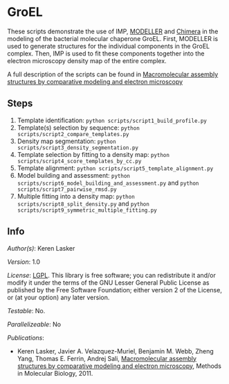 # GroEL

These scripts demonstrate the use of IMP,
[MODELLER](http://salilab.org/modeller/) and
[Chimera](http://www.cgl.ucsf.edu/chimera/) in the modeling of the
bacterial molecular chaperone GroEL. First, MODELLER is used to generate
structures for the individual components in the GroEL complex. Then, IMP
is used to fit these components together into the electron microscopy density
map of the entire complex.

A full description of the scripts can be found in
[Macromolecular assembly structures by comparative modeling and electron microscopy](http://salilab.org/pdf/Lasker_MethodsMolBiol_2011.pdf)

## Steps

1. Template identification:
    `python scripts/script1_build_profile.py`
2. Template(s) selection by sequence:
    `python scripts/script2_compare_templates.py`
3. Density map segmentation:
    `python scripts/script3_density_segmentation.py`
4. Template selection by fitting to a density map:
    `python scripts/script4_score_templates_by_cc.py`
5. Template alignment:
    `python scripts/script5_template_alignment.py`
6. Model building and assessment:
    `python scripts/script6_model_building_and_assessment.py` and
    `python scripts/script7_pairwise_rmsd.py`
7. Multiple fitting into a density map:
    `python scripts/script8_split_density.py` and
    `python scripts/script9_symmetric_multiple_fitting.py`

## Info

_Author(s)_: Keren Lasker

_Version_: 1.0


_License_: [LGPL](http://www.gnu.org/licenses/old-licenses/lgpl-2.1.html).
This library is free software; you can redistribute it and/or
modify it under the terms of the GNU Lesser General Public
License as published by the Free Software Foundation; either
version 2 of the License, or (at your option) any later version.

_Testable_: No.

_Parallelizeable_: No

_Publications_:
 - Keren Lasker, Javier A. Velazquez-Muriel, Benjamin M. Webb, Zheng Yang, Thomas E. Ferrin, Andrej Sali, [Macromolecular assembly structures by comparative modeling and electron microscopy](http://salilab.org/pdf/Lasker_MethodsMolBiol_2011.pdf), Methods in Molecular Biology, 2011.
